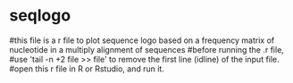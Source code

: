 # seqlogo
#this file is a r file to plot sequence logo  based on a frequency matrix of nucleotide in a multiply alignment of sequences
#before running the .r file, 
#use 'tail -n +2 file >> file' to remove the first line (idline) of the input file.
#open this r file in R or Rstudio, and run it.
